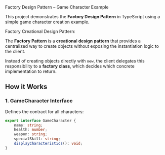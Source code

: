Factory Design Pattern – Game Character Example

This project demonstrates the **Factory Design Pattern** in TypeScript using a simple game character creation example.  

Factory Creational Design Pattern:

The **Factory Pattern** is a **creational design pattern** that provides a centralized way to create objects without exposing the instantiation logic to the client.  

Instead of creating objects directly with `new`, the client delegates this responsibility to a **factory class**, which decides which concrete implementation to return.

##  How it Works

### 1. **GameCharacter Interface**
Defines the contract for all characters:
```ts
export interface GameCharacter {
    name: string;
    health: number;
    weapon: string;
    specialSkill: string;
    displayCharacteristics(): void;
}

